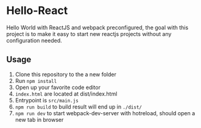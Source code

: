 # Hello-React
Hello World with ReactJS and webpack preconfigured, 
the goal with this project is to make it easy to start new reactjs projects without any configuration needed.

## Usage
1. Clone this repository to the a new folder
2. Run `npm install`
3. Open up your favorite code editor
4. `index.html` are located at dist/index.html
5. Entrypoint is `src/main.js`
6. `npm run build` to build result will end up in `./dist/`
7. `npm run dev` to start webpack-dev-server with hotreload, should open a new tab in browser
